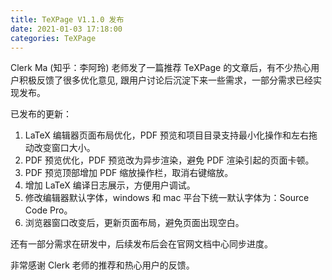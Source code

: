 ```yaml
---
title: TeXPage V1.1.0 发布 
date: 2021-01-03 17:18:00
categories: TeXPage
---
```


Clerk Ma (知乎：李阿玲) 老师发了一篇推荐 TeXPage 的文章后，有不少热心用户积极反馈了很多优化意见, 跟用户讨论后沉淀下来一些需求，一部分需求已经实现发布。

已发布的更新：

1. LaTeX 编辑器页面布局优化，PDF 预览和项目目录支持最小化操作和左右拖动改变窗口大小。 
2. PDF 预览优化，PDF 预览改为异步渲染，避免 PDF 渲染引起的页面卡顿。
3. PDF 预览顶部增加 PDF 缩放操作栏，取消右键缩放。 
4. 增加 LaTeX 编译日志展示，方便用户调试。
5. 修改编辑器默认字体，windows 和 mac 平台下统一默认字体为：Source Code Pro。
6. 浏览器窗口改变后，更新页面布局，避免页面出现空白。

还有一部分需求在研发中，后续发布后会在官网文档中心同步进度。

非常感谢 Clerk 老师的推荐和热心用户的反馈。
